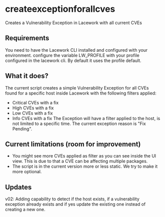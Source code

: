 # createexceptionforallcves
Creates a Vulnerability Exception in Lacework with all current CVEs
## Requirements
You need to have the Lacework CLI installed and configured with your environment.
configure the variable LW_PROFILE with your profile configured in the lacework cli. By default it uses the profile default.
## What it does?
The current script creates a simple Vulnerability Exception for all CVEs found for a specific host inside Lacework with the following filters applied:
- Critical CVEs with a fix
- High CVEs with a fix
- Low CVEs with a fix
- Info CVEs with a fix
The Exception will have a filter applied to the host, is not limited to a specific time. The current exception reason is "Fix Pending".
## Current limitations (room for improvement)
- You might see more CVEs applied as filter as you can see inside the UI view. This is due to that a CVE can be affecting multiple packages.
- The script is in the current version more or less static. We try to make it more optional.
## Updates
v02: Adding capability to detect if the host exists, if a vulnerability exception already exists and if yes update the existing one instead of creating a new one.
